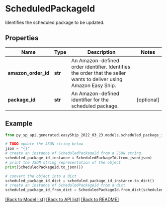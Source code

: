 # ScheduledPackageId

Identifies the scheduled package to be updated.

## Properties

Name | Type | Description | Notes
------------ | ------------- | ------------- | -------------
**amazon_order_id** | **str** | An Amazon-defined order identifier. Identifies the order that the seller wants to deliver using Amazon Easy Ship. | 
**package_id** | **str** | An Amazon-defined identifier for the scheduled package. | [optional] 

## Example

```python
from py_sp_api.generated.easyShip_2022_03_23.models.scheduled_package_id import ScheduledPackageId

# TODO update the JSON string below
json = "{}"
# create an instance of ScheduledPackageId from a JSON string
scheduled_package_id_instance = ScheduledPackageId.from_json(json)
# print the JSON string representation of the object
print(ScheduledPackageId.to_json())

# convert the object into a dict
scheduled_package_id_dict = scheduled_package_id_instance.to_dict()
# create an instance of ScheduledPackageId from a dict
scheduled_package_id_from_dict = ScheduledPackageId.from_dict(scheduled_package_id_dict)
```
[[Back to Model list]](../README.md#documentation-for-models) [[Back to API list]](../README.md#documentation-for-api-endpoints) [[Back to README]](../README.md)


